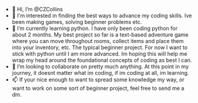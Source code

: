 - 👋 Hi, I’m @CZCollins
- 👀 I'm interested in finding the best ways to advance my coding skills. Ive been making games, solving beginner problems etc.  
- 🌱 I’m currently learning python. I have only been coding python for about 2 months. My best project so far is a text-based adventure game where you can move throughout rooms, collect items and place them into your inventory, etc. The typical beginner project. For now I want to stick with python until I am more advanced. Im hoping this will help me wrap my head around the foundational concepts of coding as best I can.
- 💞️ I’m looking to collaborate on pretty much anything. At this point in my journey, it doesnt matter what im coding, if im coding at all, im learning. 
- 📫 If your nice enough to want to spread some knowledge my way, or want to work on some sort of beginner project, feel free to send me a dm. 

<!---
CZCollins/CZCollins is a ✨ special ✨ repository because its `README.md` (this file) appears on your GitHub profile.
You can click the Preview link to take a look at your changes.
--->
